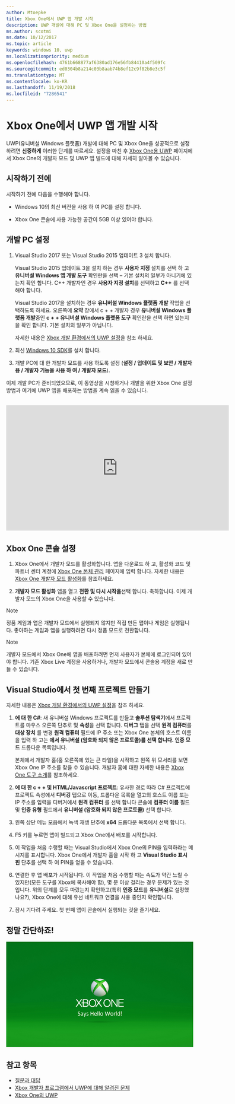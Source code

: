 ```yaml
---
author: Mtoepke
title: Xbox One에서 UWP 앱 개발 시작
description: UWP 개발에 대해 PC 및 Xbox One을 설정하는 방법
ms.author: scotmi
ms.date: 10/12/2017
ms.topic: article
keywords: windows 10, uwp
ms.localizationpriority: medium
ms.openlocfilehash: 4761b668877af6380ad176e56fb84410a4f509fc
ms.sourcegitcommit: ed0304b8a214c03b8aab74b8ef12c9f82b8e3c5f
ms.translationtype: MT
ms.contentlocale: ko-KR
ms.lasthandoff: 11/19/2018
ms.locfileid: "7286541"
---
```

# <a name="getting-started-with-uwp-app-development-on-xbox-one"></a>Xbox One에서 UWP 앱 개발 시작

UWP(유니버설 Windows 플랫폼) 개발에 대해 PC 및 Xbox One을 성공적으로 설정하려면 **신중하게** 이러한 단계를 따르세요. 설정을 마친 후 [Xbox One용 UWP](index.md) 페이지에서 Xbox One의 개발자 모드 및 UWP 앱 빌드에 대해 자세히 알아볼 수 있습니다. 

## <a name="before-you-start"></a>시작하기 전에

시작하기 전에 다음을 수행해야 합니다.
-   Windows 10의 최신 버전을 사용 하 여 PC를 설정 합니다.
<!-- -  Install Microsoft Visual Studio 2015 Update 3 or Microsoft Visual Studio 2017.

    > [!NOTE]
    > Visual Studio 2017 is required if you are using the Windows 10, build 15063 SDK. -->

- Xbox One 콘솔에 사용 가능한 공간이 5GB 이상 있어야 합니다.

## <a name="setting-up-your-development-pc"></a>개발 PC 설정

1.  Visual Studio 2017 또는 Visual Studio 2015 업데이트 3 설치 합니다.

    Visual Studio 2015 업데이트 3을 설치 하는 경우 **사용자 지정** 설치를 선택 하 고 **유니버설 Windows 앱 개발 도구** 확인란을 선택 – 기본 설치의 일부가 아니기에 있는지 확인 합니다. C++ 개발자인 경우 **사용자 지정 설치**를 선택하고 **C++** 를 선택해야 합니다.

    Visual Studio 2017을 설치하는 경우 **유니버설 Windows 플랫폼 개발** 작업을 선택하도록 하세요. 오른쪽에 **요약** 창에서 c + + 개발자 경우 **유니버설 Windows 플랫폼 개발**중인 **c + + 유니버설 Windows 플랫폼 도구** 확인란을 선택 하면 있는지을 확인 합니다. 기본 설치의 일부가 아닙니다.

    자세한 내용은 [Xbox 개발 환경에서의 UWP 설정](development-environment-setup.md)을 참조 하세요.

2.  최신 [Windows 10 SDK](https://developer.microsoft.com/windows/downloads/windows-10-sdk)를 설치 합니다.

3.  개발 PC에 대 한 개발자 모드를 사용 하도록 설정 (**설정 / 업데이트 및 보안 / 개발자 용 / 개발자 기능을 사용 하 여 / 개발자 모드**).

이제 개발 PC가 준비되었으므로, 이 동영상을 시청하거나 개발을 위한 Xbox One 설정 방법과 여기에 UWP 앱을 배포하는 방법을 계속 읽을 수 있습니다.
</br>
</br>
<iframe src="https://channel9.msdn.com/Events/Xbox/App-Dev-on-Xbox/Get-started-with-App-Dev-on-Xbox/player#time=51s:paused" width="600" height="338"  allowFullScreen frameBorder="0"></iframe>

## <a name="setting-up-your-xbox-one-console"></a>Xbox One 콘솔 설정

1.  Xbox One에서 개발자 모드를 활성화합니다. 앱을 다운로드 하 고, 활성화 코드 및 파트너 센터 계정에 [Xbox One 본체 관리](https://partner.microsoft.com/xboxactivate) 페이지에 입력 합니다. 자세한 내용은 [Xbox One 개발자 모드 활성화](devkit-activation.md)를 참조하세요. 

2.  **개발자 모드 활성화** 앱을 열고 **전환 및 다시 시작을**선택 합니다. 축하합니다. 이제 개발자 모드의 Xbox One을 사용할 수 있습니다.
  
  > [!NOTE]
  > 정품 게임과 앱은 개발자 모드에서 실행되지 않지만 직접 만든 앱이나 게임은 실행됩니다. 좋아하는 게임과 앱을 실행하려면 다시 정품 모드로 전환합니다.
    
  > [!NOTE]
  > 개발자 모드에서 Xbox One에 앱을 배포하려면 먼저 사용자가 본체에 로그인되어 있어야 합니다. 기존 Xbox Live 계정을 사용하거나, 개발자 모드에서 콘솔용 계정을 새로 만들 수 있습니다. 

## <a name="creating-your-first-project-in-visual-studio"></a>Visual Studio에서 첫 번째 프로젝트 만들기

자세한 내용은 [Xbox 개발 환경에서의 UWP 설정](development-environment-setup.md)을 참조 하세요.

1.  **에 대 한 C#**: 새 유니버설 Windows 프로젝트를 만들고 **솔루션 탐색기**에서 프로젝트를 마우스 오른쪽 단추로 및 **속성**을 선택 합니다. **디버그** 탭을 선택 **원격 컴퓨터**를 **대상 장치** 를 변경 **원격 컴퓨터** 필드에 IP 주소 또는 Xbox One 본체의 호스트 이름을 입력 하 고는 **에서 **유니버설 (암호화 되지 않은 프로토콜)를** 선택 합니다. 인증 모드** 드롭다운 목록입니다.   

    본체에서 개발자 홈(홈 오른쪽에 있는 큰 타일)을 시작하고 왼쪽 위 모서리를 보면 Xbox One IP 주소를 찾을 수 있습니다. 개발자 홈에 대한 자세한 내용은 [Xbox One 도구 소개](introduction-to-xbox-tools.md)를 참조하세요.  

2.  **에 대 한 c + + 및 HTML/Javascript 프로젝트**: 유사한 경로 따라 C# 프로젝트에 프로젝트 속성에서 **디버깅** 탭으로 이동, 드롭다운 목록을 열고의 호스트 이름 또는 IP 주소를 입력을 디버거에서 **원격 컴퓨터** 를 선택 합니다 콘솔에 **컴퓨터 이름** 필드 및 **인증 유형** 필드에서 **유니버설 (암호화 되지 않은 프로토콜)** 선택 합니다.

3. 왼쪽 상단 메뉴 모음에서 녹색 재생 단추에 **x64** 드롭다운 목록에서 선택 합니다.
   
4.  F5 키를 누르면 앱이 빌드되고 Xbox One에서 배포를 시작합니다.
  
5.  이 작업을 처음 수행할 때는 Visual Studio에서 Xbox One의 PIN을 입력하라는 메시지를 표시합니다. Xbox One에서 개발자 홈을 시작 하 고 **Visual Studio 표시 핀** 단추를 선택 하 여 PIN을 얻을 수 있습니다.
  
6.  연결한 후 앱 배포가 시작됩니다. 이 작업을 처음 수행할 때는 속도가 약간 느릴 수 있지만(모든 도구를 Xbox에 복사해야 함), 몇 분 이상 걸리는 경우 문제가 있는 것입니다. 위의 단계를 모두 따랐는지 확인하고(특히 **인증 모드**를 **유니버설**로 설정했나요?), Xbox One에 대해 유선 네트워크 연결을 사용 중인지 확인합니다.  

7. 잠시 기다려 주세요. 첫 번째 앱이 콘솔에서 실행되는 것을 즐기세요.  

## <a name="thats-it"></a>정말 간단하죠!

![Hello World](images/getting-started-hello-world.png)

## <a name="see-also"></a>참고 항목  
- [질문과 대답](frequently-asked-questions.md)  
- [Xbox 개발자 프로그램에서 UWP에 대해 알려진 문제](known-issues.md)
- [Xbox One의 UWP](index.md) 
